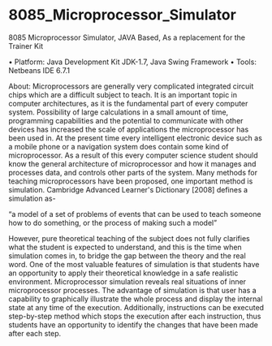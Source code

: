 # 8085_Microprocessor_Simulator
8085 Microprocessor Simulator, JAVA Based, As a replacement for the Trainer Kit

•	Platform: Java Development Kit JDK-1.7, Java Swing Framework
•	Tools: Netbeans IDE 6.7.1

About:
Microprocessors are generally very complicated integrated circuit chips which are a difficult
subject to teach. It is an important topic in computer architectures, as it is the fundamental part
of every computer system. Possibility of large calculations in a small amount of time,
programming capabilities and the potential to communicate with other devices has increased the
scale of applications the microprocessor has been used in. At the present time every intelligent
electronic device such as a mobile phone or a navigation system does contain some kind of
microprocessor. As a result of this every computer science student should know the general
architecture of microprocessor and how it manages and processes data, and controls other parts
of the system. Many methods for teaching microprocessors have been proposed, one important
method is simulation. Cambridge Advanced Learner's Dictionary [2008] defines a simulation as-

“a model of a set of problems of events that can be used
to teach someone how to do something, or the process of
making such a model”

However, pure theoretical teaching of the subject does not fully clarifies what the student is
expected to understand, and this is the time when simulation comes in, to bridge the gap between
the theory and the real word. One of the most valuable features of simulation is that students
have an opportunity to apply their theoretical knowledge in a safe realistic environment.
Microprocessor simulation reveals real situations of inner microprocessor processes. The
advantage of simulation is that user has a capability to graphically illustrate the whole process
and display the internal state at any time of the execution. Additionally, instructions can be
executed step-by-step method which stops the execution after each instruction, thus students
have an opportunity to identify the changes that have been made after each step.

